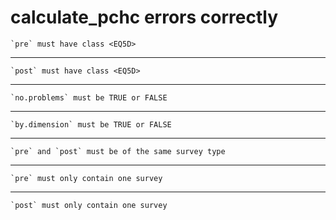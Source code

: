 # calculate_pchc errors correctly

    `pre` must have class <EQ5D>

---

    `post` must have class <EQ5D>

---

    `no.problems` must be TRUE or FALSE

---

    `by.dimension` must be TRUE or FALSE

---

    `pre` and `post` must be of the same survey type

---

    `pre` must only contain one survey

---

    `post` must only contain one survey

